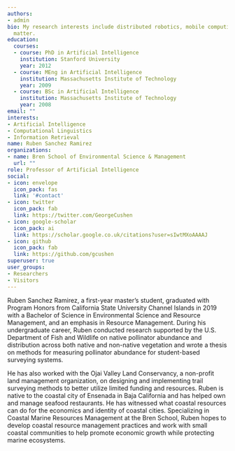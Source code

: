 ```yaml
---
authors:
- admin
bio: My research interests include distributed robotics, mobile computing and programmable
  matter.
education:
  courses:
  - course: PhD in Artificial Intelligence
    institution: Stanford University
    year: 2012
  - course: MEng in Artificial Intelligence
    institution: Massachusetts Institute of Technology
    year: 2009
  - course: BSc in Artificial Intelligence
    institution: Massachusetts Institute of Technology
    year: 2008
email: ""
interests:
- Artificial Intelligence
- Computational Linguistics
- Information Retrieval
name: Ruben Sanchez Ramirez
organizations:
- name: Bren School of Environmental Science & Management
  url: ""
role: Professor of Artificial Intelligence
social:
- icon: envelope
  icon_pack: fas
  link: '#contact'
- icon: twitter
  icon_pack: fab
  link: https://twitter.com/GeorgeCushen
- icon: google-scholar
  icon_pack: ai
  link: https://scholar.google.co.uk/citations?user=sIwtMXoAAAAJ
- icon: github
  icon_pack: fab
  link: https://github.com/gcushen
superuser: true
user_groups:
- Researchers
- Visitors
---
```


Ruben Sanchez Ramirez, a first-year master’s student, graduated with Program Honors from California State University Channel Islands in 2019 with a Bachelor of Science in Environmental Science and Resource Management, and an emphasis in Resource Management. During his undergraduate career, Ruben conducted research supported by the U.S. Department of Fish and Wildlife on native pollinator abundance and distribution across both native and non-native vegetation and wrote a thesis on methods for measuring pollinator abundance for student-based surveying systems. 

He has also worked with the Ojai Valley Land Conservancy, a non-profit land management organization, on designing and implementing trail surveying methods to better utilize limited funding and resources. Ruben is native to the coastal city of Ensenada in Baja California and has helped own and manage seafood restaurants. He has witnessed what coastal resources can do for the economics and identity of coastal cities. Specializing in Coastal Marine Resources Management at the Bren School, Ruben hopes to develop coastal resource management practices and work with small coastal communities to help promote economic growth while protecting marine ecosystems. 
